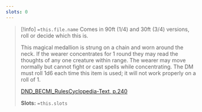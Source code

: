 ```yaml
---
slots: 0
---
```

> [!info]  `=this.file.name`
> Comes in 90ft (1/4) and 30ft (3/4) versions, roll or decide which this is.
> 
> This magical medallion is strung on a chain and worn around the neck. If the wearer concentrates for 1 round they may read the thoughts of any one creature within range. The wearer may move normally but cannot fight or cast spells while concentrating. The DM must roll 1d6 each time this item is used; it will not work properly on a roll of 1.
> 
> [DND_BECMI_RulesCyclopedia-Text, p.240](<obsidian://open?vault=swords_and_wizardry_ref&file=other OSR rules/DND_BECMI_RulesCyclopedia-Text.pdf>)
> 
> **Slots:** `=this.slots`








